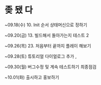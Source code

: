 # 좆 됐 다 

~09.18(수)
10. Init 순서 상태머신으로 정하기


~09.20(금)
13. 빌드해서 돌아가는지 테스트 2


~09.26(목)
23. 처음부터 끝까지 플레이 해보기


~09.28(토)
튜토리얼 다이얼로그 추가 , 


~09.30(월)
버그수정 및 계속 테스트하기 최종점검


~10.01(화)
출시하고 홍보하기